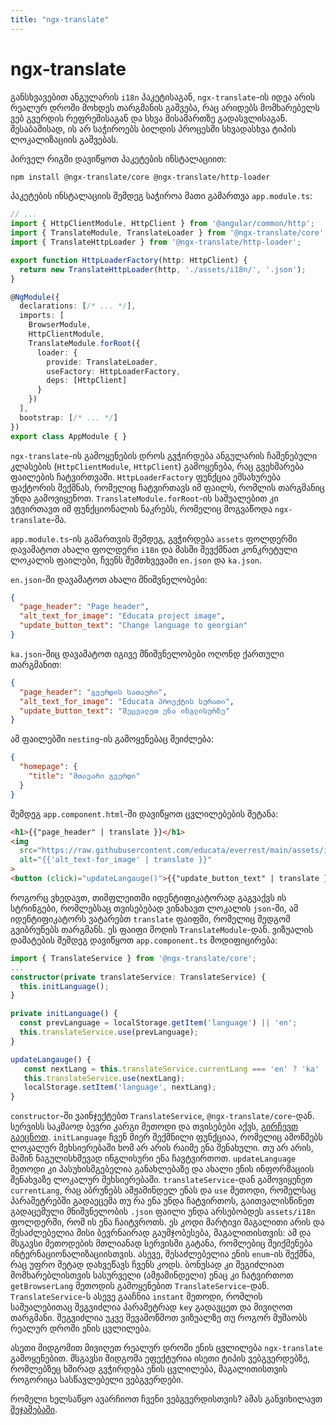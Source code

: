 ```yaml
---
title: "ngx-translate"
---
```


# ngx-translate

განსხვავებით ანგულარის `i18n` პაკეტისაგან, `ngx-translate`-ის იდეა არის რეალურ დროში მოხდეს თარგმანის გაშვება, რაც არიდებს მომხარებელს ვებ გვერდის რეფრეშისაგან და
სხვა მისამართზე გადასვლისაგან. შესაბამისად, ის არ საჭიროებს ბილდის პროცესში სხვადასხვა ტიპის ლოკალიზაციის გაშვებას.

პირველ რიგში დავიწყოთ პაკეტების ინსტალაციით:

```sh
npm install @ngx-translate/core @ngx-translate/http-loader
```

პაკეტების ინსტალაციის შემდეგ საჭიროა მათი გამართვა `app.module.ts`:

```ts
// ...
import { HttpClientModule, HttpClient } from '@angular/common/http';
import { TranslateModule, TranslateLoader } from '@ngx-translate/core';
import { TranslateHttpLoader } from '@ngx-translate/http-loader';

export function HttpLoaderFactory(http: HttpClient) {
  return new TranslateHttpLoader(http, './assets/i18n/', '.json');
}

@NgModule({
  declarations: [/* ... */],
  imports: [
    BrowserModule,
    HttpClientModule,
    TranslateModule.forRoot({
      loader: {
        provide: TranslateLoader,
        useFactory: HttpLoaderFactory,
        deps: [HttpClient]
      }
    })
  ],
  bootstrap: [/* ... */]
})
export class AppModule { }
```

`ngx-translate`-ის გამოყენების დროს გვჭირდება ანგულარის ჩაშენებული კლასების (`HttpClientModule`, `HttpClient`) გამოყენება, რაც გვეხმარება ფაილების ჩატვირთვაში.
`HttpLoaderFactory` ფუნქცია ემსახურება ფაქტორის შექმნას, რომელიც ჩატვირთავს იმ ფაილს, რომლის თარგმანიც უნდა გამოვიყენოთ.
`TranslateModule.forRoot`-ის საშუალებით კი ვტვირთავთ იმ ფუნქციონალის ნაკრებს, რომელიც მოგვაწოდა `ngx-translate`-მა.

`app.module.ts`-ის გამართვის შემდეგ, გვჭირდება `assets` ფოლდერში დავამატოთ ახალი ფოლდერი `i18n` და მასში შევქმნათ კონკრეტული ლოკალის ფაილები,
ჩვენს შემთხვევაში `en.json` და `ka.json`.

`en.json`-ში დავამატოთ ახალი მნიშვნელობები:

```json
{
  "page_header": "Page header",
  "alt_text_for_image": "Educata project image",
  "update_button_text": "Change language to georgian"
}
```

`ka.json`-შიც დავამატოთ იგივე მნიშვნელობები ოღონდ ქართული თარგმანით:

```json
{
  "page_header": "გვერდის სათაური",
  "alt_text_for_image": "Educata პროექტის სურათი",
  "update_button_text": "შეცვალეთ ენა ინგლისურზე"
}
```

ამ ფაილებში `nesting`-ის გამოყენებაც შეიძლება:

```json
{
  "homepage": {
    "title": "მთავარი გვერდი"
  }
}
```

შემდეგ `app.component.html`-ში დავიწყოთ ცვლილებების შეტანა:

```html
<h1>{{"page_header" | translate }}</h1>
<img
  src="https://raw.githubusercontent.com/educata/everrest/main/assets/images/educata-bg-white.png"
  alt="{{'alt_text-for_image' | translate }}"
>
<button (click)="updateLangauge()">{{"update_button_text" | translate }}</button>
```
როგორც ვხედავთ, თიმფლეითში იდენტიფიკატორად გაგვაქვს ის სტრინგები, რომლებსაც თვისებებად ვინახავთ ლოკალის `json`-ში, ამ იდენტიფიკატორს
ვატარებთ `translate` ფაიფში, რომელიც შედგომ გვიბრუნებს თარგმანს. ეს ფაიფი მოდის `TranslateModule`-დან.
ვიზუალის დამატების შემდეგ დავიწყოთ `app.component.ts` მოდიფიცირება:

```ts
import { TranslateService } from '@ngx-translate/core';
...
constructor(private translateService: TranslateService) {
  this.initLanguage();
}

private initLanguage() {
  const prevLanguage = localStorage.getItem('language') || 'en';
  this.translateService.use(prevLanguage);
}

updateLangauge() {
   const nextLang = this.translateService.currentLang === 'en' ? 'ka' : 'en';
   this.translateService.use(nextLang);
   localStorage.setItem('language', nextLang);
}
```

`constructor`-ში ვაინჯექტებთ `TranslateService`, `@ngx-translate/core`-დან. სერვისს საკმაოდ ბევრი კარგი მეთოდი და თვისებები აქვს,
[გირჩევთ გაეცნოთ](https://github.com/ngx-translate/core#api). `initLanguage` ჩვენ მიერ შექმნილი ფუნქციაა, რომელიც ამოწმებს ლოკალურ მეხსიერებაში
ხომ არ არის რაიმე ენა შენახული. თუ არ არის, მაშინ ნაგულისხმევად ინგლისური ენა ჩავტვირთოთ. `updateLanguage` მეთოდი კი პასუხისმგებელია განახლებაზე და ახალი ენის ინფორმაციის შენახვაზე ლოკალურ მეხსიერებაში. `translateService`-დან გამოვიყენეთ `currentLang`, რაც აბრუნებს ამჟამინდელ ენას და `use` მეთოდი, რომელსაც პარამეტრებში გადაეცემა თუ რა ენა უნდა ჩატვირთოს, გაითვალისწინეთ გადაცემული მნიშვნელობის `.json` ფაილი უნდა არსებობდეს `assets/i18n` ფოლდერში, რომ ის ენა ჩაიტვროთს. ეს კოდი
მარტივი მაგალითი არის და შესაძლებელია მისი ბევრნაირად გაუმჯობესება, მაგალითისთვის: ამ და მსგავსი მეთოდების მთლიანად სერვისში გატანა, რომლებიც შეიქმენება ინტერნაციონალიზაციისთვის. ასევე, შესაძლებელია ენის `enum`-ის შექმნა, რაც უფრო მეტად დახვეწავს ჩვენს კოდს. ბონუსად კი შეგიძლიათ მომხარებლისთვის სასურველი (ამჟამინდელი) ენაც კი ჩატვირთოთ `getBrowserLang` მეთოდის გამოყენებით `TranslateService`-დან. `TranslateService`-ს ასევე გააჩნია `instant` მეთოდი, რომლის საშუალებითაც შეგვიძლია პარამეტრად `key` გადავცეთ და მივიღოთ თარგმანი. შეგვიძლია უკვე შევამოწმოთ ვიზუალზე თუ როგორ მუშაობს რეალურ დროში ენის ცვლილება.

ასეთი მიდგომით მივიღეთ რეალურ დროში ენის ცვლილება `ngx-translate` გამოყენებით. მსგავსი მიდგომა ეფექტურია ისეთი ტიპის ვებგვერდებზე, რომლებზეც ხშირად
გვჭირდება ენის ცვლილება, მაგალითისთვის როგორიცა სასწავლებელი ვებგვერდები.

რომელი ხელსაწყო ავარჩიოთ ჩვენი ვებგვერდისთვის? ამას განვიხილავთ [შეჯამებაში](./summary.html).